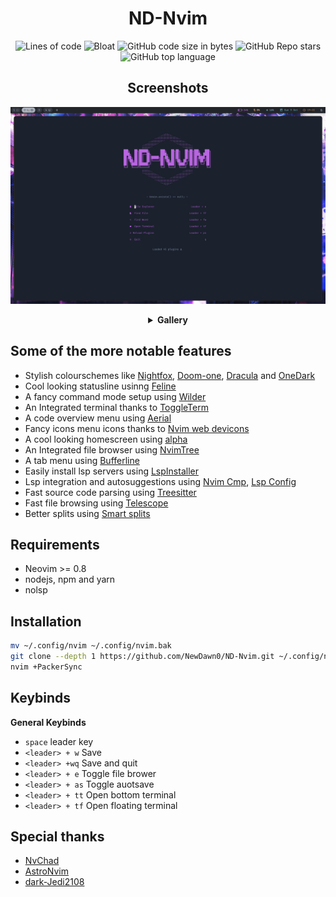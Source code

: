 <h1 align='center'>ND-Nvim</h1>
<div align='center'>

![Lines of code](https://img.shields.io/tokei/lines/github/NewDawn0/ND-Nvim?color=%2381A1C1&label=LINES&logoColor=%2381A1C1&style=for-the-badge)
![Bloat](https://img.shields.io/badge/Bloat-Minimal-c585cf?style=for-the-badge)
![GitHub code size in bytes](https://img.shields.io/github/languages/code-size/NewDawn0/ND-Nvim?color=e1b56a&style=for-the-badge)
![GitHub Repo stars](https://img.shields.io/github/stars/NewDawn0/ND-Nvim?color=74be88&style=for-the-badge)
![GitHub top language](https://img.shields.io/github/languages/top/NewDawn0/ND-Nvim?color=6d92bf&style=for-the-badge)

</div>
<div align='center'>

## Screenshots

![Home](https://raw.githubusercontent.com/NewDawn0/ND-Nvim/main/.github/screenshots/start.png)

<details><summary><b>Gallery</b></summary>
<b>Some of the themes</b>

![Nordfox](https://raw.githubusercontent.com/NewDawn0/ND-Nvim/main/.github/screenshots/col-nordfox.png)
![Carbonfox](https://raw.githubusercontent.com/NewDawn0/ND-Nvim/main/.github/screenshots/col-carbonfox.png)
![Dracula](https://raw.githubusercontent.com/NewDawn0/ND-Nvim/main/.github/screenshots/col-dracula.png)

<b>Misc</b>

![nvimTree](https://raw.githubusercontent.com/NewDawn0/ND-Nvim/main/.github/screenshots/nvimTree%2Baerial.png)
![flTerm](https://raw.githubusercontent.com/NewDawn0/ND-Nvim/main/.github/screenshots/floatTerm.png)
![btmTerm](https://raw.githubusercontent.com/NewDawn0/ND-Nvim/main/.github/screenshots/btmTerm.png)
![telescope](https://raw.githubusercontent.com/NewDawn0/ND-Nvim/main/.github/screenshots/telescope.png)
![vsplit](https://raw.githubusercontent.com/NewDawn0/ND-Nvim/main/.github/screenshots/vsplit.png)
![wilder](https://raw.githubusercontent.com/NewDawn0/ND-Nvim/main/.github/screenshots/wilder.png)

</details>
</div>

## Some of the more notable features
- Stylish colourschemes like [Nightfox](https://github.com/EdenEast/nightfox.nvim), [Doom-one](https://github.com/romgrk/doom-one.vim), [Dracula](https://github.com/Mofiqul/dracula.nvim) and [OneDark](https://github.com/navarasu/onedark.nvim)
- Cool looking statusline usinng [Feline](https://github.com/feline-nvim/feline.nvim)
- A fancy command mode setup using [Wilder](https://github.com/gelguy/wilder.nvim)
- An Integrated terminal thanks to [ToggleTerm](https://github.com/akinsho/toggleterm.nvim)
- A code overview menu using [Aerial](https://github.com/stevearc/aerial.nvim)
- Fancy icons menu icons thanks to [Nvim web devicons](https://github.com/nvim-tree/nvim-web-devicons)
- A cool looking homescreen using [alpha](https://github.com/goolord/alpha-nvim)
- An Integrated file browser using [NvimTree](https://github.com/nvim-tree/nvim-tree.lua)
- A tab menu using [Bufferline](https://github.com/akinsho/bufferline.nvim)
- Easily install lsp servers using [LspInstaller](https://github.com/williamboman/nvim-lsp-installer)
- Lsp integration and autosuggestions using [Nvim Cmp](https://github.com/hrsh7th/nvim-cmp), [Lsp Config](https://github.com/neovim/nvim-lspconfig)
- Fast source code parsing using [Treesitter](https://github.com/nvim-treesitter/nvim-treesitter)
- Fast file browsing using [Telescope](https://github.com/nvim-telescope/telescope.nvim)
- Better splits using [Smart splits](https://github.com/mrjones2014/smart-splits.nvim)

## Requirements
- Neovim >= 0.8
- nodejs, npm and yarn
- nolsp

## Installation
```bash
mv ~/.config/nvim ~/.config/nvim.bak
git clone --depth 1 https://github.com/NewDawn0/ND-Nvim.git ~/.config/nvim
nvim +PackerSync
```

## Keybinds
**General Keybinds**
- `space` leader key
- `<leader> + w` Save
- `<leader> +wq` Save and quit
- `<leader> + e` Toggle file brower
- `<leader> + as` Toggle auotsave
- `<leader> + tt` Open bottom terminal
- `<leader> + tf` Open floating terminal

## Special thanks
- [NvChad](https://github.com/NvChad/NvChad)
- [AstroNvim](https://github.com/AstroNvim/AstroNvim)
- [dark-Jedi2108](https://github.com/dark-Jedi2108/nvide)
